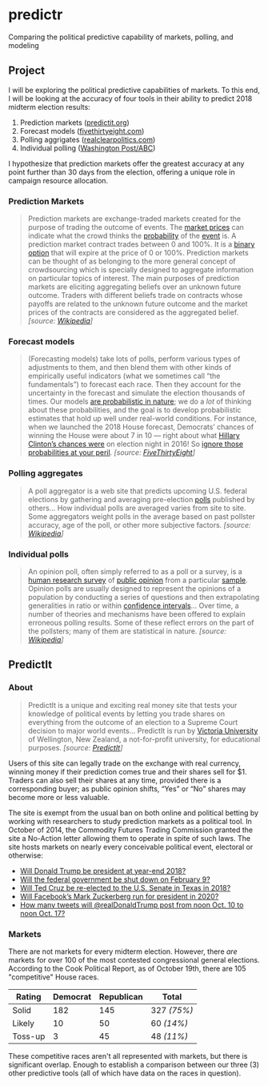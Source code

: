 # predictr
Comparing the political predictive capability of markets, polling, and modeling

## Project

I will be exploring the political predictive capabilities of markets. To this end, I will be looking at the accuracy of four tools in their ability to predict 2018 midterm election results:

1. Prediction markets ([predictit.org](https://www.predictit.org/markets/detail/2704/Which-party-will-control-the-House-after-2018-midterms))
2. Forecast models ([fivethirtyeight.com](https://projects.fivethirtyeight.com/2018-midterm-election-forecast/house/?ex_cid=midterms-header#change))
3. Polling aggrigates ([realclearpolitics.com](https://www.realclearpolitics.com/epolls/2018/house/2018_elections_house_map.html))
4. Individual polling ([Washington Post/ABC](https://apps.washingtonpost.com/g/page/politics/washington-post-abc-news-poll-oct-8-11-2018/2340/))

I hypothesize that prediction markets offer the greatest accuracy at any point further than 30 days from the election, offering a unique role in campaign resource allocation.

### Prediction Markets

> Prediction markets are exchange-traded markets created for the purpose of trading the outcome of events. The [market prices](https://en.wikipedia.org/wiki/Market_price "Market price") can indicate what the crowd thinks the [probability](https://en.wikipedia.org/wiki/Probability "Probability") of the [event](https://en.wikipedia.org/wiki/Event_(probability_theory) "Event (probability theory)") is. A prediction market contract trades between 0 and 100%. It is a [binary option](https://en.wikipedia.org/wiki/Binary_option "Binary option") that will expire at the price of 0 or 100%. Prediction markets can be thought of as belonging to the more general concept of crowdsourcing which is specially designed to aggregate information on particular topics of interest. The main purposes of prediction markets are eliciting aggregating beliefs over an unknown future outcome. Traders with different beliefs trade on contracts whose payoffs are related to the unknown future outcome and the market prices of the contracts are considered as the aggregated belief. _[source: [Wikipedia](https://en.wikipedia.org/wiki/Prediction_market)]_

### Forecast models

> (Forecasting models) take lots of polls, perform various types of adjustments to them, and then blend them with other kinds of empirically useful indicators (what we sometimes call “the fundamentals”) to forecast each race. Then they account for the uncertainty in the forecast and simulate the election thousands of times. Our models [are probabilistic in nature](https://fivethirtyeight.com/features/a-users-guide-to-fivethirtyeights-2016-general-election-forecast/); we do a _lot_ of thinking about these probabilities, and the goal is to develop probabilistic estimates that hold up well under real-world conditions. For instance, when we launched the 2018 House forecast, Democrats’ chances of winning the House were about 7 in 10 — right about what [Hillary Clinton’s chances were](https://fivethirtyeight.com/features/why-fivethirtyeight-gave-trump-a-better-chance-than-almost-anyone-else/) on election night in 2016! So [ignore those probabilities at your peril](https://fivethirtyeight.com/features/the-media-has-a-probability-problem/). _[source: [FiveThirtyEight](https://fivethirtyeight.com/methodology/how-fivethirtyeights-house-and-senate-models-work/)]_

### Polling aggregates

> A poll aggregator is a web site that predicts upcoming U.S. federal elections by gathering and averaging pre-election [polls](https://en.wikipedia.org/wiki/Opinion_poll "Opinion poll") published by others… How individual polls are averaged varies from site to site. Some aggregators weight polls in the average based on past pollster accuracy, age of the poll, or other more subjective factors. _[source: [Wikipedia](https://en.wikipedia.org/wiki/Poll_aggregator)]_ 

### Individual polls

> An opinion poll, often simply referred to as a poll or a survey, is a [human research survey](https://en.wikipedia.org/wiki/Survey_(human_research)) of [public opinion](https://en.wikipedia.org/wiki/Public_opinion "Public opinion") from a particular [sample](https://en.wikipedia.org/wiki/Sampling_(statistics) "Sampling (statistics)"). Opinion polls are usually designed to represent the opinions of a population by conducting a series of questions and then extrapolating generalities in ratio or within [confidence intervals](https://en.wikipedia.org/wiki/Confidence_intervals "Confidence intervals")… Over time, a number of theories and mechanisms have been offered to explain erroneous polling results. Some of these reflect errors on the part of the pollsters; many of them are statistical in nature. _[source: [Wikipedia](https://en.wikipedia.org/wiki/Opinion_poll)]_ 


## PredictIt

### About

> PredictIt is a unique and exciting real money site that tests your knowledge of political events by letting you trade shares on everything from the outcome of an election to a Supreme Court decision to major world events… PredictIt is run by [Victoria University](http://www.victoria.ac.nz/) of Wellington, New Zealand, a not-for-profit university, for educational purposes. _[source: [PredictIt](https://www.predictit.org/support/what-is-predictit)]_ 

Users of this site can legally trade on the exchange with real currency, winning money if their prediction comes true and their shares sell for $1. Traders can also sell their shares at any time, provided there is a corresponding buyer; as public opinion shifts, “Yes” or “No” shares may become more or less valuable. 

The site is exempt from the usual ban on both online and political betting by working with researchers to study prediction markets as a political tool. In October of 2014, the Commodity Futures Trading Commission granted the site a No-Action letter allowing them to operate in spite of such laws. The site hosts markets on nearly every conceivable political event, electoral or otherwise:

* [Will Donald Trump be president at year-end 2018?](https://www.predictit.org/markets/detail/2939/Will-Donald-Trump-be-president-at-year-end-2018)
* [Will the federal government be shut down on February 9?](https://www.predictit.org/markets/detail/4078/Will-the-federal-government-be-shut-down-on-February-9)
* [Will Ted Cruz be re-elected to the U.S. Senate in Texas in 2018?](https://www.predictit.org/markets/detail/2928/Will-Ted-Cruz-be-re-elected-to-the-US-Senate-in-Texas-in-2018)
* [Will Facebook’s Mark Zuckerberg run for president in 2020?](https://www.predictit.org/markets/detail/2992/Will-Facebook%27s-Mark-Zuckerberg-run-for-president-in-2020)
* [How many tweets will @realDonaldTrump post from noon Oct. 10 to noon Oct. 17?](https://www.predictit.org/markets/detail/4956/How-many-tweets-will-@realDonaldTrump-post-from-noon-Oct-17-to-noon-Oct-24)

### Markets

There are not markets for every midterm election. However, there _are_ markets for over 100 of the most contested congressional general elections. According to the Cook Political Report, as of October 19th, there are 105 "competitive" House races.

|Rating|Democrat|Republican|Total|
|--|--|--|--|
|Solid|182|145|327 _(75%)_|
|Likely|10|50|60 _(14%)_|
|Toss-up|3|45|48 _(11%)_|

These competitive races aren't all represented with markets, but there is significant overlap. Enough to establish a comparison between  our three (3) other predictive tools (all of which have data on the races in question).

